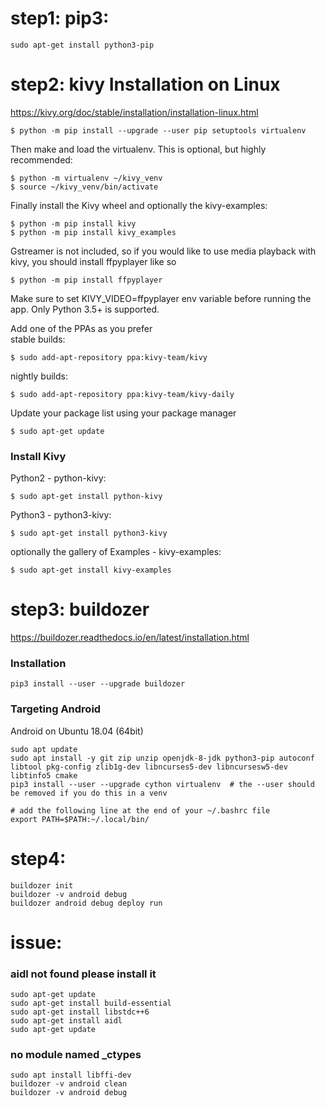 # step1:  pip3:  
``` 
sudo apt-get install python3-pip  
``` 

# step2: kivy Installation on Linux  
https://kivy.org/doc/stable/installation/installation-linux.html  
``` 
$ python -m pip install --upgrade --user pip setuptools virtualenv  
``` 
Then make and load the virtualenv. This is optional, but highly recommended:  
``` 
$ python -m virtualenv ~/kivy_venv  
$ source ~/kivy_venv/bin/activate  
``` 
Finally install the Kivy wheel and optionally the kivy-examples:  
``` 
$ python -m pip install kivy  
$ python -m pip install kivy_examples  
``` 

Gstreamer is not included, so if you would like to use media playback with kivy, you should install ffpyplayer like so  
``` 
$ python -m pip install ffpyplayer  
```   
Make sure to set KIVY_VIDEO=ffpyplayer env variable before running the app. Only Python 3.5+ is supported.  


Add one of the PPAs as you prefer  
stable builds:	    
``` 
$ sudo add-apt-repository ppa:kivy-team/kivy
``` 
nightly builds:	    
``` 
$ sudo add-apt-repository ppa:kivy-team/kivy-daily
``` 
Update your package list using your package manager    
``` 
$ sudo apt-get update
``` 

### Install Kivy  

Python2 - python-kivy:  
``` 
$ sudo apt-get install python-kivy
``` 
Python3 - python3-kivy:
``` 
$ sudo apt-get install python3-kivy
``` 
optionally the gallery of Examples - kivy-examples:
``` 
$ sudo apt-get install kivy-examples
```

# step3:  buildozer
https://buildozer.readthedocs.io/en/latest/installation.html  
### Installation  
``` 
pip3 install --user --upgrade buildozer  
``` 
### Targeting Android  
Android on Ubuntu 18.04 (64bit)  
``` 
sudo apt update  
sudo apt install -y git zip unzip openjdk-8-jdk python3-pip autoconf libtool pkg-config zlib1g-dev libncurses5-dev libncursesw5-dev libtinfo5 cmake   
pip3 install --user --upgrade cython virtualenv  # the --user should be removed if you do this in a venv   

# add the following line at the end of your ~/.bashrc file  
export PATH=$PATH:~/.local/bin/  
``` 

# step4:
``` 
buildozer init  
buildozer -v android debug  
buildozer android debug deploy run  
``` 


# issue:  
### aidl not found please install it  
``` 
sudo apt-get update  
sudo apt-get install build-essential  
sudo apt-get install libstdc++6  
sudo apt-get install aidl   
sudo apt-get update  
``` 

### no module named _ctypes  
``` 
sudo apt install libffi-dev  
buildozer -v android clean  
buildozer -v android debug  
``` 



